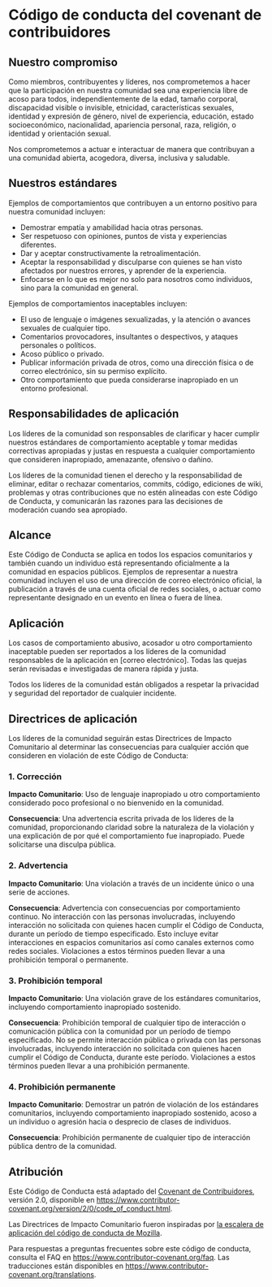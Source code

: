 # Código de conducta del covenant de contribuidores

## Nuestro compromiso

Como miembros, contribuyentes y líderes, nos comprometemos a hacer que la participación en nuestra comunidad sea una experiencia libre de acoso para todos, independientemente de la edad, tamaño corporal, discapacidad visible o invisible, etnicidad, características sexuales, identidad y expresión de género, nivel de experiencia, educación, estado socioeconómico, nacionalidad, apariencia personal, raza, religión, o identidad y orientación sexual.

Nos comprometemos a actuar e interactuar de manera que contribuyan a una comunidad abierta, acogedora, diversa, inclusiva y saludable.

## Nuestros estándares

Ejemplos de comportamientos que contribuyen a un entorno positivo para nuestra comunidad incluyen:

* Demostrar empatía y amabilidad hacia otras personas.
* Ser respetuoso con opiniones, puntos de vista y experiencias diferentes.
* Dar y aceptar constructivamente la retroalimentación.
* Aceptar la responsabilidad y disculparse con quienes se han visto afectados por nuestros errores, y aprender de la experiencia.
* Enfocarse en lo que es mejor no solo para nosotros como individuos, sino para la comunidad en general.

Ejemplos de comportamientos inaceptables incluyen:

* El uso de lenguaje o imágenes sexualizadas, y la atención o avances sexuales de cualquier tipo.
* Comentarios provocadores, insultantes o despectivos, y ataques personales o políticos.
* Acoso público o privado.
* Publicar información privada de otros, como una dirección física o de correo electrónico, sin su permiso explícito.
* Otro comportamiento que pueda considerarse inapropiado en un entorno profesional.

## Responsabilidades de aplicación

Los líderes de la comunidad son responsables de clarificar y hacer cumplir nuestros estándares de comportamiento aceptable y tomar medidas correctivas apropiadas y justas en respuesta a cualquier comportamiento que consideren inapropiado, amenazante, ofensivo o dañino.

Los líderes de la comunidad tienen el derecho y la responsabilidad de eliminar, editar o rechazar comentarios, commits, código, ediciones de wiki, problemas y otras contribuciones que no estén alineadas con este Código de Conducta, y comunicarán las razones para las decisiones de moderación cuando sea apropiado.

## Alcance

Este Código de Conducta se aplica en todos los espacios comunitarios y también cuando un individuo está representando oficialmente a la comunidad en espacios públicos. Ejemplos de representar a nuestra comunidad incluyen el uso de una dirección de correo electrónico oficial, la publicación a través de una cuenta oficial de redes sociales, o actuar como representante designado en un evento en línea o fuera de línea.

## Aplicación

Los casos de comportamiento abusivo, acosador u otro comportamiento inaceptable pueden ser reportados a los líderes de la comunidad responsables de la aplicación en [correo electrónico]. Todas las quejas serán revisadas e investigadas de manera rápida y justa.

Todos los líderes de la comunidad están obligados a respetar la privacidad y seguridad del reportador de cualquier incidente.

## Directrices de aplicación

Los líderes de la comunidad seguirán estas Directrices de Impacto Comunitario al determinar las consecuencias para cualquier acción que consideren en violación de este Código de Conducta:

### 1. Corrección

**Impacto Comunitario**: Uso de lenguaje inapropiado u otro comportamiento considerado poco profesional o no bienvenido en la comunidad.

**Consecuencia**: Una advertencia escrita privada de los líderes de la comunidad, proporcionando claridad sobre la naturaleza de la violación y una explicación de por qué el comportamiento fue inapropiado. Puede solicitarse una disculpa pública.

### 2. Advertencia

**Impacto Comunitario**: Una violación a través de un incidente único o una serie de acciones.

**Consecuencia**: Advertencia con consecuencias por comportamiento continuo. No interacción con las personas involucradas, incluyendo interacción no solicitada con quienes hacen cumplir el Código de Conducta, durante un período de tiempo especificado. Esto incluye evitar interacciones en espacios comunitarios así como canales externos como redes sociales. Violaciones a estos términos pueden llevar a una prohibición temporal o permanente.

### 3. Prohibición temporal

**Impacto Comunitario**: Una violación grave de los estándares comunitarios, incluyendo comportamiento inapropiado sostenido.

**Consecuencia**: Prohibición temporal de cualquier tipo de interacción o comunicación pública con la comunidad por un período de tiempo especificado. No se permite interacción pública o privada con las personas involucradas, incluyendo interacción no solicitada con quienes hacen cumplir el Código de Conducta, durante este período. Violaciones a estos términos pueden llevar a una prohibición permanente.

### 4. Prohibición permanente

**Impacto Comunitario**: Demostrar un patrón de violación de los estándares comunitarios, incluyendo comportamiento inapropiado sostenido, acoso a un individuo o agresión hacia o desprecio de clases de individuos.

**Consecuencia**: Prohibición permanente de cualquier tipo de interacción pública dentro de la comunidad.

## Atribución

Este Código de Conducta está adaptado del [Covenant de Contribuidores][homepage], versión 2.0, disponible en
https://www.contributor-covenant.org/version/2/0/code_of_conduct.html.

Las Directrices de Impacto Comunitario fueron inspiradas por [la escalera de aplicación del código de conducta de Mozilla](https://github.com/mozilla/diversity).

[homepage]: https://www.contributor-covenant.org

Para respuestas a preguntas frecuentes sobre este código de conducta, consulta el FAQ en
https://www.contributor-covenant.org/faq. Las traducciones están disponibles en
https://www.contributor-covenant.org/translations.
